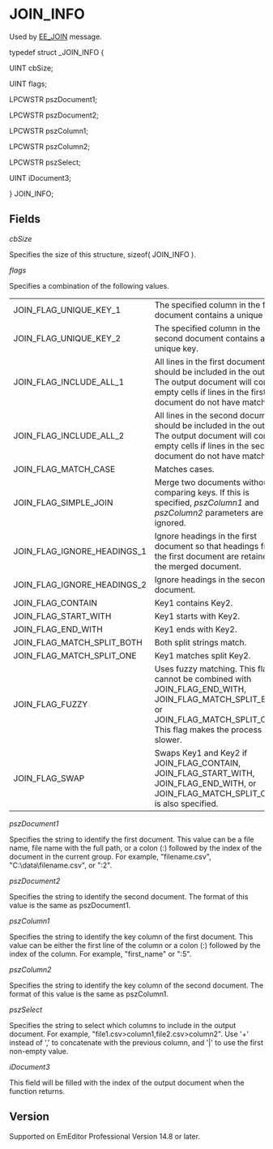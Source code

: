# JOIN\_INFO

Used by [EE\_JOIN](../message/ee_join) message.

typedef struct \_JOIN\_INFO {

UINT cbSize;

UINT flags;

LPCWSTR pszDocument1;

LPCWSTR
pszDocument2;

LPCWSTR pszColumn1;

LPCWSTR pszColumn2;

LPCWSTR pszSelect;

UINT iDocument3;

} JOIN\_INFO;

## Fields

_cbSize_

Specifies the size of this structure, sizeof( JOIN\_INFO ).

_flags_

Specifies a combination of the following values.

|     |     |
| --- | --- |
| JOIN\_FLAG\_UNIQUE\_KEY\_1 | The specified column in the first document contains a unique key. |
| JOIN\_FLAG\_UNIQUE\_KEY\_2 | The specified column in the second document contains a unique key. |
| JOIN\_FLAG\_INCLUDE\_ALL\_1 | All lines in the first document should be included in the output. The output document will contain empty cells if lines in the first document do not have matches. |
| JOIN\_FLAG\_INCLUDE\_ALL\_2 | All lines in the second document should be included in the output. The output document will contain empty cells if lines in the second document do not have matches. |
| JOIN\_FLAG\_MATCH\_CASE | Matches cases. |
| JOIN\_FLAG\_SIMPLE\_JOIN | Merge two documents without comparing keys. If this is specified, _pszColumn1_ and _pszColumn2_ parameters are ignored. |
| JOIN\_FLAG\_IGNORE\_HEADINGS\_1 | Ignore headings in the first document so that headings from the first document are retained in the merged document. |
| JOIN\_FLAG\_IGNORE\_HEADINGS\_2 | Ignore headings in the second document. |
| JOIN\_FLAG\_CONTAIN | Key1 contains Key2. |
| JOIN\_FLAG\_START\_WITH | Key1 starts with Key2. |
| JOIN\_FLAG\_END\_WITH | Key1 ends with Key2. |
| JOIN\_FLAG\_MATCH\_SPLIT\_BOTH | Both split strings match. |
| JOIN\_FLAG\_MATCH\_SPLIT\_ONE | Key1 matches split Key2. |
| JOIN\_FLAG\_FUZZY | Uses fuzzy matching. This flag cannot be combined with JOIN\_FLAG\_END\_WITH, JOIN\_FLAG\_MATCH\_SPLIT\_BOTH, or JOIN\_FLAG\_MATCH\_SPLIT\_ONE. This flag makes the process slower. |
| JOIN\_FLAG\_SWAP | Swaps Key1 and Key2 if JOIN\_FLAG\_CONTAIN, JOIN\_FLAG\_START\_WITH, JOIN\_FLAG\_END\_WITH, or JOIN\_FLAG\_MATCH\_SPLIT\_ONE is also specified. |

_pszDocument1_

Specifies the string to identify the first document. This value can be a file name, file name with the full path, or a colon (:) followed by the index of the document in the current group. For
example, "filename.csv", "C:\\data\\filename.csv", or ":2".

_pszDocument2_

Specifies the string to identify the second document. The format of this value is the same as pszDocument1.

_pszColumn1_

Specifies the string to identify the key column of the first document. This value can be either the first line of the column or a colon (:) followed by the index of the
column. For
example, "first\_name" or ":5".

_pszColumn2_

Specifies the string to identify the key column of the second document. The format of this value is the same as pszColumn1.

_pszSelect_

Specifies the string to select which columns to include in the output document. For example, "file1.csv>column1,file2.csv>column2". Use '+' instead of ',' to concatenate with the previous column, and '\|' to use the first non-empty value.

_iDocument3_

This field will be filled with the index of the output document when the function returns.

## Version

Supported on EmEditor Professional Version 14.8 or later.
